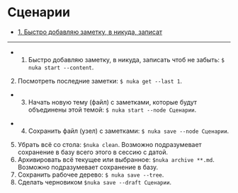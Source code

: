 # Сценарии

* [1. Быстро добавляю заметку, в никуда, записат](ec6ae180-332a-11e7-9fd8-c99ebe69da34)

<!-- {"id":"cc2ac041-3355-11e7-9b3a-51be0057d738","date":"2017-05-04T22:58:15.416Z","type":"tree"} -->

* * *

- 1. Быстро добавляю заметку, в никуда, записать чтоб не забыть: `$ nuka start --content`.
2. Посмотреть последние заметки: `$ nuka get --last 1`.
- 3. Начать новую тему (файл) с заметками, которые будут объединены этой темой: `$ nuka start --node Сценарии`.
+ 4. Сохранить файл (узел) с заметками: `$ nuka save --node Сценарии`.
5. Убрать всё со стола: `$nuka clean`. Возможно подразумевает сохранение в базу всего этого в сессию с датой.
6. Архивировать всё текущее или выбранное: `$nuka archive **.md`. Возможно подразумевает сохранение в базу.
7. Сохранить рабочее дерево: `$ nuka save --tree`.
8. Сделать черновиком `$nuka save --draft Сценарии`.

<!-- {"id":"ec6ae180-332a-11e7-9fd8-c99ebe69da34","date":"2017-05-04T22:58:15.416Z"} -->